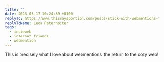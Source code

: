 ```yaml
---
title: ""
date: 2023-03-17 10:24:39 +0100
replyTo: https://www.thisdaysportion.com/posts/stick-with-webmentions-to-create-small-networks/
replyToName: Leon Paternoster
tags:
  - indieweb
  - internet friends
  - webmention
---
```


This is precisely what I love about webmentions, the return to the cozy web!

